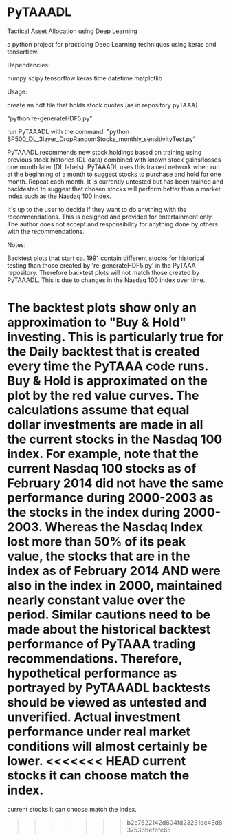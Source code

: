 # PyTAAADL

Tactical Asset Allocation using Deep Learning

a python project for practicing Deep Learning techniques using keras and tensorflow.

Dependencies:

numpy scipy tensorflow keras time datetime matplotlib

Usage:

create an hdf file that holds stock quotes (as in repository pyTAAA)

"python re-generateHDF5.py"

run PyTAAADL with the command: "python SP500_DL_3layer_DropRandomStocks_monthly_sensitivityTest.py"

PyTAAADL recommends new stock holdings based on training using previous stock histories (DL data) combined with known stock gains/losses one month later (DL labels). PyTAAADL uses this trained network when run at the beginning of a month to suggest stocks to purchase and hold for one month. Repeat each month. It is currently untested but has been trained and backtested to suggest that chosen stocks will perform better than a market index such as the Nasdaq 100 index.

It's up to the user to decide if they want to do anything with the recommendations. This is designed and provided for entertainment only. The author does not accept and responsibility for anything done by others with the recommendations.

Notes:

Backtest plots that start ca. 1991 contain different stocks for historical testing than those created by 're-generateHDF5.py' in the PyTAAA repository. Therefore backtest plots will not match those created by PyTAAADL. This is due to changes in the Nasdaq 100 index over time.

The backtest plots show only an approximation to "Buy & Hold" investing. This is particularly true for the Daily backtest that is created every time the PyTAAA code runs. Buy & Hold is approximated on the plot by the red value curves. The calculations assume that equal dollar investments are made in all the current stocks in the Nasdaq 100 index. For example, note that the current Nasdaq 100 stocks as of February 2014 did not have the same performance during 2000-2003 as the stocks in the index during 2000-2003. Whereas the Nasdaq Index lost more than 50% of its peak value, the stocks that are in the index as of February 2014 AND were also in the index in 2000, maintained nearly constant value over the period. Similar cautions need to be made about the historical backtest performance of PyTAAA trading recommendations. Therefore, hypothetical performance as portrayed by PyTAAADL backtests should be viewed as untested and unverified. Actual investment performance under real market conditions will almost certainly be lower.
<<<<<<< HEAD
current stocks it can choose match the index.
=======
current stocks it can choose match the index.
>>>>>>> b2e7622142d804fd23231dc43d837536befbfc65
